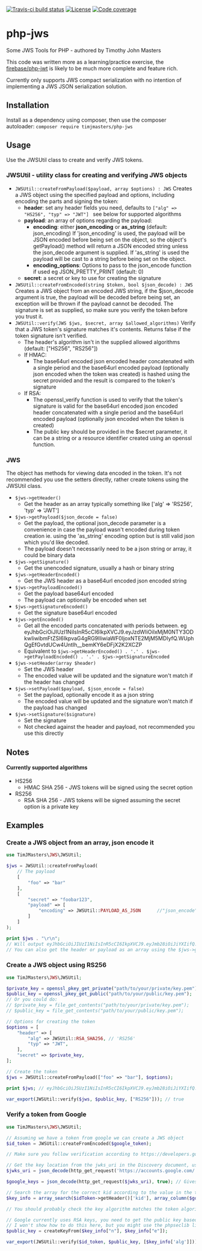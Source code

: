 [![Travis-ci build status](https://img.shields.io/travis/com/timjmasters/php-jws?style=for-the-badge)](https://travis-ci.com/timjmasters/php-jws)
[![License](https://img.shields.io/github/license/timjmasters/php-jws?color=blue&style=for-the-badge)](https://www.gnu.org/licenses/gpl-3.0.en.html)
[![Code coverage](https://img.shields.io/coveralls/github/timjmasters/php-jws?style=for-the-badge)](https://coveralls.io/github/timjmasters/php-jws)

# php-jws
Some JWS Tools for PHP - authored by Timothy John Masters

This code was written more as a learning/practice exercise, the [firebase/php-jwt](https://github.com/firebase/php-jwt) is likely to be much more complete and feature rich.

Currently only supports JWS compact serialization with no intention of implementing a JWS JSON serialization solution.
## Installation
Install as a dependency using composer, then use the composer autoloader:
`composer require timjmasters/php-jws`

## Usage
Use the JWSUtil class to create and verify JWS tokens.

### JWSUtil - utility class for creating and verifying JWS objects
 - `JWSUtil::createFromPayload($payload, array $options) : JWS`
    Creates a JWS object using the specified payload and options, including encoding the parts and signing the token:
   - **header**: set any header fields you need, defaults to `["alg" => "HS256", "typ" => "JWT"] ` see below for supported algorithms
   - **payload**: an array of options regarding the payload:
     - **encoding**: either **json_encoding** or **as_string** (default: json_encoding)
       If 'json_encoding' is used, the payload will be JSON encoded before being set on the object, so the object's getPayload() method will return a JSON encoded string unless the json_decode argument is supplied.
       If 'as_string' is used the payload will be cast to a string before being set on the object.
     - **encoding_options**: Options to pass to the json_encode function if used eg JSON_PRETTY_PRINT (default: 0)
   - **secret**: a secret or key to use for creating the signature
 - `JWSUtil::createFromEncoded(string $token, bool $json_decode) : JWS`
    Creates a JWS object from an encoded JWS string, if the $json_decode argument is true, the payload will be decoded before being set, an exception will be thrown if the payload cannot be decoded.
    The signature is set as supplied, so make sure you verify the token before you trust it.
 - `JWSUtil::verify(JWS $jws, $secret, array $allowed_algorithms)`
   Verify that a JWS token's signature matches it's contents. Returns false if the token signature isn't verified.
   - The header's algorithm isn't in the supplied allowed algorithms (default: ["HS256", "RS256"])
   - If HMAC:
     - The base64url encoded json encoded header concatenated with a single period and the base64url encoded payload (optionally json encoded when the token was created) is hashed using the secret provided and the result is compared to the token's signature
   - If RSA:
     - The openssl_verify function is used to verify that the token's signature is valid for the base64url encoded json encoded header concatenated with a single period and the base64url encoded payload (optionally json encoded when the token is created)
     - The public key should be provided in the $secret parameter, it can be a string or a resource identifier created using an openssl function.

### JWS
The object has methods for viewing data encoded in the token.
It's not recommended you use the setters directly, rather create tokens using the JWSUtil class.
 - `$jws->getHeader()`
   - Get the header as an array typically something like ['alg' => 'RS256', 'typ' => 'JWT']
 - `$jws->getPayload($json_decode = false)`
   - Get the payload, the optional json_decode parameter is a convenience in case the payload wasn't encoded during token creation ie. using the 'as_string' encoding option but is still valid json which you'd like decoded.
   - The payload doesn't necessarily need to be a json string or array, it could be binary data
 - `$jws->getSignature()`
   - Get the unencoded signature, usually a hash or binary string
 - `$jws->getHeaderEncoded()`
   - Get the JWS header as a base64url encoded json encoded string
 - `$jws->getPayloadEncoded()`
   - Get the payload base64url encoded
   - The payload can optionally be encoded when set
 - `$jws->getSignatureEncoded()`
   - Get the signature base64url encoded
 - `$jws->getEncoded()`
   - Get all the encoded parts concatenated with periods between. eg eyJhbGciOiJIUzI1NiIsInR5cCI6IkpXVCJ9.eyJzdWIiOiIxMjM0NTY3ODkwIiwibmFtZSI6IkpvaG4gRG9lIiwiaWF0IjoxNTE2MjM5MDIyfQ.WUphQgEfGvtdUCw4UntIh__bemKY6eDFjX2K2XCZP
   - Equivalent to `$jws->getHeaderEncoded() . '.' . $jws->getPayloadEncoded() . '.' . $jws->getSignatureEncoded`
 - `$jws->setHeader(array $header)`
   - Set the JWS header
   - The encoded value will be updated and the signature won't match if the header has changed
 - `$jws->setPayload($payload, $json_encode = false)`
   - Set the payload, optionally encode it as a json string
   - The encoded value will be updated and the signature won't match if the payload has changed
 - `$jws->setSignature($signature)`
   - Set the signature
   - Not checked against the header and payload, not recommended you use this directly

## Notes
#### Currently supported algorithms
 - HS256
   - HMAC SHA 256 - JWS tokens will be signed using the secret option
 - RS256
   - RSA SHA 256 - JWS tokens will be signed assuming the secret option is a private key


## Examples
### Create a JWS object from an array, json encode it
```php
use TimJMasters\JWS\JWSUtil;

$jws = JWSUtil::createFromPayload(
    // The payload
    [
        "foo" => "bar"
    ],
    [
        "secret" => "foobar123",
        "payload" => [
            "encoding" => JWSUtil::PAYLOAD_AS_JSON      //"json_encode"
        ]
    ]
);

print $jws . "\r\n"; 
// Will output eyJhbGciOiJIUzI1NiIsInR5cCI6IkpXVCJ9.eyJmb28iOiJiYXIifQ.U_rA2byM9Nw_zrXNZfAqEOuyqCO75B9iHh6yO-Fjjgg
// You can also get the header or payload as an array using the $jws->getHeader() or $jws->getPayload() methods.

```


### Create a JWS object using RS256

```php
use TimJMasters\JWS\JWSUtil;

$private_key = openssl_pkey_get_private("path/to/your/private/key.pem");
$public_key = openssl_pkey_get_public("path/to/your/public/key.pem");
// Or you could do:
// $private_key = file_get_contents("path/to/your/private/key.pem");
// $public_key = file_get_contents("path/to/your/public/key.pem");

// Options for creating the token
$options = [
    "header" => [
        "alg" => JWSUtil::RSA_SHA256, // 'RS256'
        "typ" => "JWT",
    ],
    "secret" => $private_key,
];

// Create the token
$jws = JWSUtil::createFromPayload(["foo" => "bar"], $options);

print $jws; // eyJhbGciOiJSUzI1NiIsInR5cCI6IkpXVCJ9.eyJmb28iOiJiYXIifQ.SIGNATURE_ACCORDING_TO_YOUR_CERTIFICATES

var_export(JWSUtil::verify($jws, $public_key, ["RS256"])); // true

```

### Verify a token from Google

```php
use TimJMasters\JWS\JWSUtil;

// Assuming we have a token from google we can create a JWS object
$id_token = JWSUtil::createFromEncoded($google_token);

// Make sure you follow verification according to https://developers.google.com/identity/protocols/oauth2/openid-connect#validatinganidtoken as the library only checks the signature.

// Get the key location from the jwks_uri in the Discovery document, use an HTTP library or curl to make the requests to Google.
$jwks_uri = json_decode(http_get_request('https://accounts.google.com/.well-known/openid-configuration'), true)['jwsk_uri']; // Currently https://www.googleapis.com/oauth2/v3/certs as of 2021/03/04

$google_keys = json_decode(http_get_request($jwks_uri), true); // Gives an array of keys

// Search the array for the correct kid according to the value in the token header
$key_info = array_search($idToken->getHeader()['kid'], array_column($google_keys, "kid"));

// You should probably check the key algorithm matches the token algorithm, but I won't show that here as using the $key_info['alg'] value as the only allowed algorithm effectively does that.

// Google currently uses RSA keys, you need to get the public key based on the modulus and exponent provided.
// I won't show how to do this here, but you might use the phpseclib library, or the firebase/php-jwt source as a way of calculating it here: https://github.com/firebase/php-jwt/blob/f42c9110abe98dd6cfe9053c49bc86acc70b2d23/src/JWK.php#L116
$public_key = createKeyFrom($key_info["n"], $key_info["e"]);

var_export(JWSUtil::verify($id_token, $public_key, [$key_info['alg']])); // Prints true or false

```
